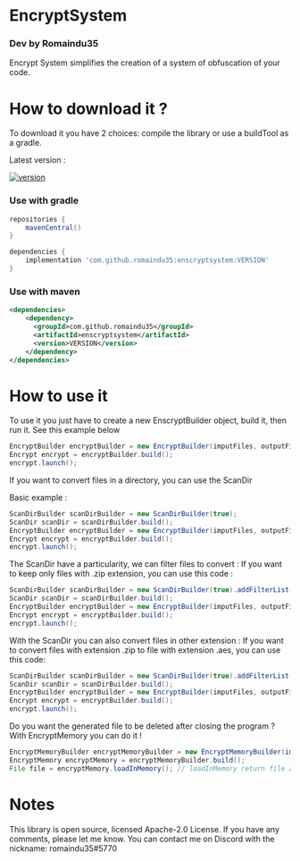[version]: https://img.shields.io/maven-central/v/com.github.romaindu35/enscryptsystem.svg?label=Download
[download]: https://search.maven.org/search?q=g:%22com.github.romaindu35%22%20AND%20a:%22enscryptsystem%22

# EncryptSystem
### Dev by Romaindu35
Encrypt System simplifies the creation of a system of obfuscation of your code.

# How to download it ?

To download it you have 2 choices: compile the library or use a buildTool as a gradle.

Latest version :

[ ![version][] ][download]

### Use with gradle

```groovy
repositories {
    mavenCentral()
}

dependencies {
    implementation 'com.github.romaindu35:enscryptsystem:VERSION'
}
```

### Use with maven

```xml
<dependencies>
    <dependency>
      <groupId>com.github.romaindu35</groupId>
      <artifactId>enscryptsystem</artifactId>
      <version>VERSION</version>
    </dependency>
</dependencies>
```

# How to use it

To use it you just have to create a new EnscryptBuilder object, build it, then run it.
See this example below

```java
EncryptBuilder encryptBuilder = new EncryptBuilder(imputFiles, outputFiles).setCipherMod(CipherMod.ENCRYPT_MODE).setkeys(new Keys("Yourkeys"));
Encrypt encrypt = encryptBuilder.build();
encrypt.launch();
```
If you want to convert files in a directory, you can use the ScanDir

Basic example :
```java
ScanDirBuilder scanDirBuilder = new ScanDirBuilder(true);
ScanDir scanDir = scanDirBuilder.build();
EncryptBuilder encryptBuilder = new EncryptBuilder(imputFiles, outputFiles).setCipherMod(CipherMod.ENCRYPT_MODE).setKeys(new Keys("Yourkeys")).setScanDir(scanDir);
Encrypt encrypt = encryptBuilder.build();
encrypt.launch();
```

The ScanDir have a particularity, we can filter files to convert :
If you want to keep only files with .zip extension, you can use this code :
```java
ScanDirBuilder scanDirBuilder = new ScanDirBuilder(true).addFilterList(new Filter().extensionUse(".zip"));
ScanDir scanDir = scanDirBuilder.build();
EncryptBuilder encryptBuilder = new EncryptBuilder(imputFiles, outputFiles).setCipherMod(CipherMod.ENCRYPT_MODE).setKeys(new Keys("Yourkeys")).setScanDir(scanDir);
Encrypt encrypt = encryptBuilder.build();
encrypt.launch();
```
With the ScanDir you can also convert files in other extension :
If you want to convert files with extension .zip to file with extension .aes, you can use this code:
```java
ScanDirBuilder scanDirBuilder = new ScanDirBuilder(true).addFilterList(new Filter().extensionUse(".zip")).convertTo(".aes");
ScanDir scanDir = scanDirBuilder.build();
EncryptBuilder encryptBuilder = new EncryptBuilder(imputFiles, outputFiles).setCipherMod(CipherMod.ENCRYPT_MODE).setKeys(new Keys("Yourkeys")).setScanDir(scanDir);
Encrypt encrypt = encryptBuilder.build();
encrypt.launch();
```

Do you want the generated file to be deleted after closing the program ? With EncryptMemory you can do it !
```java
EncryptMemoryBuilder encryptMemoryBuilder = new EncryptMemoryBuilder(imputFiles).setCipherMod(CipherMod.ENCRYPT_MODE).setkeys(new Keys("Yourkeys"));
EncryptMemory encryptMemory = encryptMemoryBuilder.build();
File file = encryptMemory.loadInMemory(); // loadInMemory return file after input file crypt/decrypt
```

# Notes

This library is open source, licensed Apache-2.0 License.
If you have any comments, please let me know.
You can contact me on Discord with the nickname: romaindu35#5770
